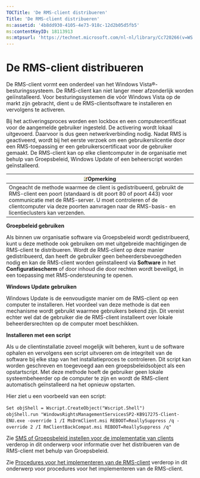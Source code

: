 ```yaml
---
TOCTitle: 'De RMS-client distribueren'
Title: 'De RMS-client distribueren'
ms:assetid: '4b8dd930-4105-4e73-918c-12d2b05d5fb5'
ms:contentKeyID: 18113913
ms:mtpsurl: 'https://technet.microsoft.com/nl-nl/library/Cc720266(v=WS.10)'
---
```


De RMS-client distribueren
==========================

De RMS-client vormt een onderdeel van het Windows Vista®-besturingssysteem. De RMS-client kan niet langer meer afzonderlijk worden geiïnstalleerd. Voor besturingssystemen die vóór Windows Vista op de markt zijn gebracht, dient u de RMS-clientsoftware te installeren en vervolgens te activeren.

Bij het activeringsproces worden een lockbox en een computercertificaat voor de aangemelde gebruiker ingesteld. De activering wordt lokaal uitgevoerd. Daarvoor is dus geen netwerkverbinding nodig. Nadat RMS is geactiveerd, wordt bij het eerste verzoek om een gebruikerslicentie door een RMS-toepassing er een gebruikerscertificaat voor de gebruiker gemaakt. De RMS-client kan op elke clientcomputer in de organisatie met behulp van Groepsbeleid, Windows Update of een beheerscript worden geïnstalleerd.

| ![](images/Cc720266.note(WS.10).gif)Opmerking                                                                                                                                                                                                                       |
|--------------------------------------------------------------------------------------------------------------------------------------------------------------------------------------------------------------------------------------------------------------------------------------------------|
| Ongeacht de methode waarmee de client is gedistribueerd, gebruikt de RMS-client een poort (standaard is dit poort 80 of poort 443) voor communicatie met de RMS-server. U moet controleren of de clientcomputer via deze poorten aanvragen naar de RMS-basis- en licentieclusters kan verzenden. |

**Groepbeleid gebruiken**

Als binnen uw organisatie software via Groepsbeleid wordt gedistribueerd, kunt u deze methode ook gebruiken om met uitgebreide machtigingen de RMS-client te distribueren. Wordt de RMS-client op deze manier gedistribueerd, dan heeft de gebruiker geen beheerdersbevoegdheden nodig en kan de RMS-client worden geïnstalleerd via **Software** in het **Configuratiescherm** of door inhoud die door rechten wordt beveiligd, in een toepassing met RMS-ondersteuning te openen.

**Windows Update gebruiken**

Windows Update is de eenvoudigste manier om de RMS-client op een computer te installeren. Het voordeel van deze methode is dat een mechanisme wordt gebruikt waarmee gebruikers bekend zijn. Dit vereist echter wel dat de gebruiker die de RMS-client installeert over lokale beheerdersrechten op de computer moet beschikken.

**Installeren met een script**

Als u de clientinstallatie zoveel mogelijk wilt beheren, kunt u de software ophalen en vervolgens een script uitvoeren om de integriteit van de software bij elke stap van het installatieproces te controleren. Dit script kan worden geschreven en toegevoegd aan een groepsbeleidsobject als een opstartscript. Met deze methode hoeft de gebruiker geen lokale systeembeheerder op de computer te zijn en wordt de RMS-client automatisch geïnstalleerd na het opnieuw opstarten.

Hier ziet u een voorbeeld van een script:

`Set objShell = Wscript.CreateObject("Wscript.Shell")`  
`objShell.run "WindowsRightsManagementServicesSP2-KB917275-Client-ENU.exe -override 1 /I MsDrmClient.msi REBOOT=ReallySuppress /q -override 2 /I RmClientBackCompat.msi REBOOT=ReallySuppress /q"`  

Zie [SMS of Groepsbeleid instellen voor de implementatie van clients](https://technet.microsoft.com/9e37c27b-8cc1-40c6-adb7-0937aa64c8db) verderop in dit onderwerp voor informatie over het distribueren van de RMS-client met behulp van Groepsbeleid.

Zie [Procedures voor het implementeren van de RMS-client](https://technet.microsoft.com/c84f1724-cf71-4385-9003-ff68bc23c927) verderop in dit onderwerp voor procedures voor het implementeren van de RMS-client.
